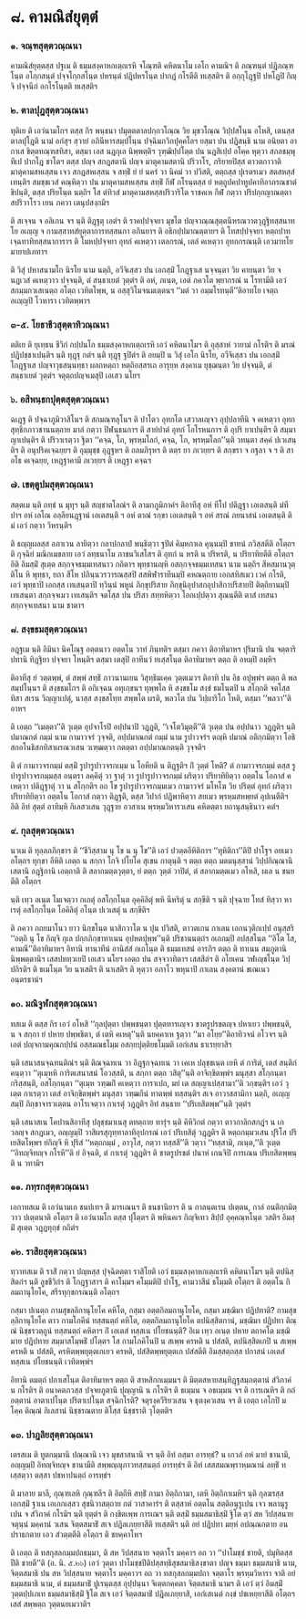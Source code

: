 <h1>๘. คามณิสํยุตฺตํ</h1>
<h3>๑. จณฺฑสุตฺตวณฺณนา</h3>
<p> คามณิสํยุตฺตสฺส    ปฐเม ติ ธมฺมสงฺคาหกเตฺถเรหิ จโณฺฑติ คหิตนาโม เอโก คามณิฯ ติ ภณฺฑนฺตํ ปฎิภณฺฑโนฺต อโกฺกสนฺตํ ปจฺจโกฺกสโนฺต ปหรนฺตํ ปฎิปหรโนฺต ปากฎํ กโรตีติ ทเสฺสติฯ ติ อกฺกุโฎฺฐปิ ปหโฎปิ กิญฺจิ ปจฺจนีกํ อกโรโนฺตติ ทเสฺสติฯ</p>


<h3>๒. ตาลปุฎสุตฺตวณฺณนา</h3>
<p> ทุติเย ติ เอวํนามโกฯ ตสฺส กิร พนฺธนา ปมุตฺตตาลปกฺกวโณฺณ วิย มุขวโณฺณ วิปฺปสโนฺน อโหสิ, เตนสฺส ตาลปุโฎติ นามํ อกํสุฯ สฺวายํ อภินีหารสมฺปโนฺน ปจฺฉิมภวิกปุคฺคโลฯ ยสฺมา ปน ปฎิสนฺธิ นาม อนิยตา อากาเส ขิตฺตทณฺฑสทิสา, ตสฺมา เอส นฎกุเล นิพฺพตฺติฯ วุฑฺฒิปฺปโตฺต ปน นฎสิเปฺป อโคฺค หุตฺวา สกลชมฺพุทีเป ปากโฎ ชาโตฯ ตสฺส ปญฺจ สกฎสตานิ ปญฺจ มาตุคามสตานิ ปริวาโร, ภริยายปิสฺส ตาวตกาวาติ มาตุคามสหเสฺสน เจว สกฎสหเสฺสน จ สทฺธิํ ยํ ยํ นครํ วา นิคมํ วา ปวิสติ, ตตฺถสฺส ปุเรตรเมว สตสหสฺสํ เทนฺติฯ สมชฺชเวสํ คณฺหิตฺวา ปน มาตุคามสหเสฺสน สทฺธิํ กีฬํ กโรนฺตสฺส ยํ หตฺถูปคปาทูปคาทิอาภรณชาตํ ขิปนฺติ, ตสฺส ปริยโนฺต นตฺถิฯ โส ตํทิวสํ มาตุคามสหสฺสปริวาริโต ราชคเห กีฬํ กตฺวา ปริปกฺกญาณตฺตา สปริวาโรว เยน ภควา เตนุปสงฺกมิฯ</p>


<p>ติ  สเจฺจน จ อลิเกน จฯ นฺติ ติฎฺฐตุ เอตํฯ ติ ราคปฺปจฺจยา มุขโต ปญฺจวณฺณสุตฺตนีหรณวาตวุฎฺฐิทสฺสนาทโย อเญฺญ จ กามสฺสาทสํยุตฺตาการทสฺสนกา  อภินยาฯ ติ อธิกปฺปมาณตฺตายฯ ติ โทสปฺปจฺจยา หตฺถปาทเจฺฉทาทิทสฺสนาการาฯ ติ โมหปฺปจฺจยา อุทกํ คเหตฺวา เตลกรณํ, เตลํ คเหตฺวา อุทกกรณนฺติ เอวมาทโย มายาปเภทาฯ</p>


<p>  ติ วิสุํ ปหาสนามโก นิรโย นาม นตฺถิ, อวีจิเสฺสว ปน เอกสฺมิํ โกฎฺฐาเส นจฺจนฺตา วิย คายนฺตา วิย จ นฎเวสํ คเหตฺวาว ปจฺจนฺติ, ตํ สนฺธาเยตํ วุตฺตํฯ ติ อหํ, ภเนฺต, เอตํ ภควโต พฺยากรณํ น โรทามีติ เอวํ สกมฺมกวเสเนตฺถ อโตฺถ เวทิตโพฺพ, น อสฺสุวิโมจนมเตฺตนฯ ‘‘มตํ วา อมฺมโรทนฺตี’’ติอาทโย เจตฺถ อเญฺญปิ โวหารา เวทิตพฺพาฯ</p>


<h3>๓-๕. โยธาชีวสุตฺตาทิวณฺณนา</h3>
<p> ตติเย ติ ยุเทฺธน ชีวิกํ กปฺปนโก ธมฺมสงฺคาหกเตฺถเรหิ เอวํ คหิตนาโมฯ ติ อุสฺสาหํ วายามํ กโรติฯ ติ มรณํ ปฎิปชฺชาเปนฺติฯ นฺติ ทุฎฺฐุ กตํฯ นฺติ ทุฎฺฐุ ฐปิตํฯ ติ อยมฺปิ น วิสุํ เอโก นิรโย, อวีจิเสฺสว ปน เอกสฺมิํ โกฎฺฐาเส ปญฺจาวุธสนฺนทฺธา  ผลกหตฺถา หตฺถิอสฺสรเถ อารุยฺห สงฺคาเม ยุชฺฌนฺตา วิย ปจฺจนฺติ, ตํ สนฺธาเยตํ วุตฺตํฯ จตุตฺถปญฺจเมสุปิ เอเสว นโยฯ</p>


<h3>๖. อสิพนฺธกปุตฺตสุตฺตวณฺณนา</h3>
<p> ฉเฎฺฐ ติ ปจฺฉาภูมิวาสิโนฯ ติ สกมณฺฑลุโนฯ ติ ปาโตว อุทกโต เสวาลเญฺจว อุปฺปลาทีนิ จ คเหตฺวา อุทกสุทฺธิกภาวชานนตฺถาย มาลํ กตฺวา ปิฬนฺธนกาฯ ติ สายํปาตํ อุทกํ โอโรหนกาฯ ติ อุปริ ยาเปนฺติฯ ติ สมฺมา ญาเปนฺติฯ ติ ปริวาเรตฺวา ฐิตา ‘‘คจฺฉ, โภ, พฺรหฺมโลกํ, คจฺฉ, โภ, พฺรหฺมโลก’’นฺติ วทนฺตา สคฺคํ ปเวเสนฺติฯ ติ อนุปริคเจฺฉยฺยฯ ติ อุมฺมุชฺช อุฎฺฐหฯ ติ ถลมภิรุหฯ ติ ตตฺร ยา ภเวยฺยฯ ติ สกฺขรา จ กฐลา จ ฯ ติ สา อโธ คเจฺฉยฺย, เหฎฺฐาคามี ภเวยฺยฯ ติ เหฎฺฐา คจฺฉฯ</p>


<h3>๗. เขตฺตูปมสุตฺตวณฺณนา</h3>
<p> สตฺตเม  นฺติ ถทฺธํ น มุทุฯ นฺติ สญฺชาตโลณํฯ ติ ลามกภูมิภาคํฯ ติอาทีสุ อหํ ทีโป ปติฎฺฐา เอเตสนฺติ มํทีปาฯ อหํ เลโณ อลฺลียนฎฺฐานํ เอเตสนฺติ ฯ อหํ ตาณํ รกฺขา เอเตสนฺติ ฯ อหํ สรณํ ภยนาสนํ เอเตสนฺติ ติ มํ เอวํ กตฺวา วิหรนฺติฯ</p>


<p>ติ ธญฺญผลสฺส อภาเวน ลายิตฺวา กลาปกลาปํ พนฺธิตฺวา ฐปิตํ คิมฺหกาเล คุนฺนมฺปิ ขาทนํ ภวิสฺสตีติ อโตฺถฯ ติ กุจฺฉิยํ มณิกเมขลาย เอวํ ลทฺธนาโม ภาชนวิเสโสฯ ติ อุทกํ น หรติ น ปริหรติ, น ปริยาทิยตีติ อโตฺถฯ อิติ  อิมสฺมิํ สุเตฺต สกฺกจฺจธมฺมเทสนาว กถิตาฯ พุทฺธานญฺหิ อสกฺกจฺจธมฺมเทสนา นาม นตฺถิฯ สีหสมานวุตฺติโน หิ พุทฺธา, ยถา สีโห ปภินฺนวรวารณสฺสปิ สสพิฬาราทีนมฺปิ คหณตฺถาย เอกสทิสเมว เวคํ กโรติ, เอวํ พุทฺธาปิ เอกสฺส เทเสนฺตาปิ ทฺวินฺนํ พหูนํ ภิกฺขุปริสาย ภิกฺขุนิอุปาสกอุปาสิกาปริสายปิ ติตฺถิยานมฺปิ เทเสนฺตา สกฺกจฺจเมว เทเสนฺติฯ จตโสฺส ปน ปริสา สทฺทหิตฺวา โอกเปฺปตฺวา สุณนฺตีติ ตาสํ เทสนา สกฺกจฺจเทสนา นาม ชาตาฯ</p>


<h3>๘. สงฺขธมสุตฺตวณฺณนา</h3>
<p> อฎฺฐเม นฺติ อิมินา นิคโณฺฐ อตฺตนาว อตฺตโน วาทํ ภินฺทติฯ ตสฺมา ภควา ติอาทิมาหฯ ปุริมานิ ปน จตฺตาริ ปทานิ ทิฎฺฐิยา ปจฺจยา โหนฺติฯ ตสฺมา เตสุปิ อาทีนวํ ทเสฺสโนฺต ติอาทิมาหฯ ตตฺถ ติ อหมฺปิ อมฺหิฯ</p>


<p>ติอาทีสุ ยํ วตฺตพฺพํ, ตํ สพฺพํ สทฺธิํ ภาวนานเยน วิสุทฺธิมเคฺค วุตฺตเมวฯ  ติอาทิ ปน อิธ อปุพฺพํฯ ตตฺถ ติ พลสมฺปโนฺนฯ ติ สงฺขธมโกฯ ติ อกิเจฺฉน อทุเกฺขนฯ ทุพฺพโล หิ สงฺขธโม สงฺขํ ธมโนฺตปิ  น สโกฺกติ จตโสฺส ทิสา สเรน วิญฺญาเปตุํ, นาสฺส สงฺขสโทฺท สพฺพโต ผรติ, พลวโต ปน วิปฺผาริโก โหติ, ตสฺมา ‘‘พลวา’’ติ อาหฯ</p>


<p>ติ เอตฺถ ‘‘เมตฺตา’’ติ วุเตฺต อุปจาโรปิ อปฺปนาปิ วฎฺฎติ, ‘‘เจโตวิมุตฺตี’’ติ วุเตฺต ปน อปฺปนาว วฎฺฎติฯ นฺติ ปมาณกตํ กมฺมํ นาม กามาวจรํ วุจฺจติ, อปฺปมาณกตํ กมฺมํ นาม รูปาวจรํฯ ตญฺหิ ปมาณํ อติกฺกมิตฺวา โอธิสกอโนธิสกทิสาผรณวเสน วเฑฺฒตฺวา กตตฺตา อปฺปมาณกตนฺติ วุจฺจติฯ</p>


<p>ติ ตํ กามาวจรกมฺมํ  ตสฺมิํ รูปารูปาวจรกเมฺม น โอหียติ น ติฎฺฐติฯ กิํ วุตฺตํ โหติ? ตํ กามาวจรกมฺมํ ตสฺส รูปารูปาวจรกมฺมสฺส อนฺตรา ลคฺคิตุํ วา ฐาตุํ วา รูปารูปาวจรกมฺมํ ผริตฺวา ปริยาทิยิตฺวา อตฺตโน โอกาสํ คเหตฺวา ปติฎฺฐาตุํ วา น สโกฺกติฯ อถ โข รูปารูปาวจรกมฺมเมว กามาวจรํ มโหโฆ วิย ปริตฺตํ อุทกํ ผริตฺวา ปริยาทิยิตฺวา อตฺตโน โอกาสํ กตฺวา ติฎฺฐติ, ตสฺส วิปากํ ปฎิพาหิตฺวา สยเมว พฺรหฺมสหพฺยตํ อุปเนตีติฯ อิติ อิทํ สุตฺตํ อาทิมฺหิ กิเลสวเสน วุฎฺฐาย อวสาเน พฺรหฺมวิหารวเสน คหิตตฺตา ยถานุสนฺธินาว คตํฯ</p>


<h3>๙. กุลสุตฺตวณฺณนา</h3>
<p> นวเม ติ ทุลฺลภภิกฺขาฯ ติ ‘‘ชีวิสฺสาม นุ โข น นุ โข’’ติ เอวํ ปวตฺตอีหิติกาฯ ‘‘ทุหิติกา’’ติปิ ปาโฐฯ อยเมว อโตฺถฯ ทุกฺขา อีหิติ เอตฺถ น สกฺกา โกจิ ปโยโค สุเขน กาตุนฺติ ฯ ตตฺถ ตตฺถ มตมนุสฺสานํ วิปฺปกิณฺณานิ เสตานิ อฎฺฐิกานิ เอตฺถาติ ติ สลากมตฺตวุตฺตา, ยํ ตตฺถ วุตฺตํ วาปิตํ, ตํ สลากมตฺตเมว อโหสิ, ผเล น ชนยตีติ อโตฺถฯ</p>


<p>นฺติ  เทฺว อเนฺต โมเจตฺวา กเถตุํ อสโกฺกโนฺต อุคฺคิลิตุํ พหิ นีหริตุํ น สกฺขีติ ฯ นฺติ ปุจฺฉาย โทสํ ทิสฺวา หาเรตุํ อสโกฺกโนฺต โอคิลิตุํ อโนฺต ปเวเสตุํ น สกฺขีติฯ</p>


<p>ติ ภควา กถยมาโนว ยาว นิกฺขโนฺต นาสิกวาโต น ปุน ปวิสติ, ตาวตเกน กาเลน เอกนวุติกเปฺป อนุสฺสริ ‘‘อตฺถิ นุ โข กิญฺจิ กุเล ปกฺกภิกฺขาทาเนน อุปหตปุพฺพ’’นฺติ ปริชานนตฺถํฯ อเถกมฺปิ  อปสฺสโนฺต ‘‘อิโต โส, คามณี’’ติอาทิมาหฯ อิทานิ ทานาทีนํ อานิสํสํ กเถโนฺต ติ ธมฺมเทสนํ อารภิฯ ตตฺถ ติ ทาเนน สมฺภูตานิ นิพฺพตฺตานิฯ เสสปททฺวเยปิ เอเสว นโยฯ เอตฺถ ปน  สจฺจวาทิตาฯ  เสสสีลํฯ ติ อโยเคน วฬเญฺชโนฺต วิปฺปกิรติฯ ติ ธเมโนฺต วิย นาเสติฯ ติ นาเสติฯ ติ หุตฺวา อภาโว พหุนาปิ กาเลน สงฺคตานํ ขเณเนว อนฺตรธานํฯ</p>


<h3>๑๐. มณิจูฬกสุตฺตวณฺณนา</h3>
<p> ทสเม ติ ตสฺส กิร เอวํ อโหสิ ‘‘กุลปุตฺตา ปพฺพชนฺตา ปุตฺตทารเญฺจว ชาตรูปรชตญฺจ ปหาเยว ปพฺพชนฺติ, น จ สกฺกา ยํ ปหาย ปพฺพชิตา, ตํ เตหิ คเหตุ’’นฺติ นยคฺคาเห ฐตฺวา ‘‘มา อโยฺย’’ติอาทิวจนํ อโวจฯ นฺติ เอตํ ปญฺจกามคุณกปฺปนํ อสฺสมณธโมฺม อสกฺยปุตฺติยธโมฺมติ เอกํเสน ธาเรยฺยาสิฯ</p>


<p>นฺติ เสนาสนจฺฉทนติณํฯ นฺติ ติณจฺฉทเน วา อิฎฺฐกจฺฉทเน วา เคเห ปลุชฺชเนฺต เยหิ ตํ การิตํ, เตสํ สนฺติกํ คนฺตฺวา ‘‘ตุเมฺหหิ การิตเสนาสนํ โอวสฺสติ, น สกฺกา ตตฺถ วสิตุ’’นฺติ อาจิกฺขิตพฺพํฯ มนุสฺสา สโกฺกนฺตา กริสฺสนฺติ, อสโกฺกนฺตา ‘‘ตุเมฺห วฑฺฒกิํ คเหตฺวา การาเปถ, มยํ เต สญฺญาเปสฺสามา’’ติ วกฺขนฺติฯ เอวํ วุเตฺต กาเรตฺวา เตสํ อาจิกฺขิตพฺพํฯ มนุสฺสา วฑฺฒกีนํ ทาตพฺพํ ทสฺสนฺติฯ สเจ อาวาสสามิกา นตฺถิ, อเญฺญสมฺปิ ภิกฺขาจารวเตฺตน อาโรเจตฺวา กาเรตุํ วฎฺฎติฯ อิทํ สนฺธาย ‘‘ปริเยสิตพฺพ’’นฺติ วุตฺตํฯ</p>


<p>นฺติ   เสนาสเน โคปานสิอาทีสุ ปลุชฺชมาเนสุ ตทตฺถาย ทารุํฯ นฺติ คิหิวิกตํ กตฺวา ตาวกาลิกสกฎํฯ น เกวลญฺจ สกฎเมว, อญฺญมฺปิ วาสิผรสุกุทฺทาลาทิอุปกรณํ เอวํ ปริเยสิตุํ วฎฺฎติฯ ติ หตฺถกมฺมวเสน ปุริโส ปริเยสิตโพฺพฯ ยํกิญฺจิ หิ ปุริสํ ‘‘หตฺถกมฺมํ , อาวุโส, กตฺวา ทสฺสสี’’ติ วตฺวา ‘‘ทสฺสามิ, ภเนฺต,’’ติ วุเตฺต ‘‘อิทญฺจิทญฺจ กโรหี’’ติ ยํ อิจฺฉติ, ตํ กาเรตุํ วฎฺฎติฯ ติ ชาตรูปรชตํ ปนาหํ เกนจิปิ การเณน ปริเยสิตพฺพนฺติ น วทามิฯ</p>


<h3>๑๑. ภทฺรกสุตฺตวณฺณนา</h3>
<p> เอกาทสเม ติ เอวํนามเก ชนปเทฯ ติ มารเณนฯ ติ ธนชานิยาฯ ติ น กาลนฺตเรน ปเตฺตน, กาลํ อนติกฺกมิตฺวาว ปเตฺตนาติ อโตฺถฯ ติ เอวํนามโก ตสฺส ปุโตฺตฯ ติ พหินคเร กิญฺจิเทว สิปฺปํ อุคฺคณฺหโนฺต วสติฯ อิมสฺมิํ สุเตฺต วฎฺฎทุกฺขํ กถิตํฯ</p>


<h3>๑๒. ราสิยสุตฺตวณฺณนา</h3>
<p> ทฺวาทสเม ติ ราสิํ กตฺวา ปญฺหสฺส ปุจฺฉิตตฺตา ราสิโยติ เอวํ ธมฺมสงฺคาหกเตฺถเรหิ คหิตนาโมฯ นฺติ ตปนิสฺสิตกํฯ นฺติ ลูขชีวิกํฯ ติ โกฎฺฐาสาฯ ติ คาโมฺมฯ คโมฺมติปิ ปาโฐ, คามวาสีนํ ธโมฺมติ อโตฺถฯ ติ อตฺตโน กิลมถานุโยโค, สรีรทุกฺขกรณนฺติ อโตฺถฯ</p>


<p>กสฺมา ปเนตฺถ กามสุขลฺลิกานุโยโค คหิโต, กสฺมา อตฺตกิลมถานุโยโค, กสฺมา มชฺฌิมา ปฎิปทาติ? กามสุขลฺลิกานุโยโค ตาว กามโภคีนํ ทสฺสนตฺถํ คหิโต, อตฺตกิลมถานุโยโค ตปนิสฺสิตกานํ, มชฺฌิมา ปฎิปทา ติณฺณํ นิชฺชรวตฺถูนํ ทสฺสนตฺถํ คหิตาฯ กิํ เอเตสํ ทสฺสเน ปโยชนนฺติ? อิเม เทฺว อเนฺต ปหาย ตถาคโต มชฺฌิมาย ปฎิปทาย สมฺมาสโมฺพธิํ ปโตฺตฯ โส กามโภคิโนปิ น สเพฺพ ครหติ น ปสํสติ, ตปนิสฺสิตเกปิ น สเพฺพ ครหติ น  ปสํสติ, ครหิตพฺพยุตฺตเกเยว ครหติ, ปสํสิตพฺพยุตฺตเก  ปสํสตีติ อิมสฺสตฺถสฺส ปกาสนํ เอเตสํ ทสฺสเน ปโยชนนฺติ เวทิตพฺพํฯ</p>


<p>อิทานิ  ตมตฺถํ ปกาเสโนฺต ติอาทิมาหฯ ตตฺถ ติ สาหสิกกเมฺมนฯ ติ มิตฺตสหายสนฺทิฎฺฐสมฺภตฺตานํ สํวิภาคํ น กโรติฯ ติ อนาคตภวสฺส ปจฺจยภูตานิ ปุญฺญานิ น กโรติฯ ติ ธเมฺมน จ อธเมฺมน จฯ ติ การเณหิฯ ติ กถํ อตฺตานํ อาตาเปโนฺต ปริตาเปโนฺต สจฺฉิกโรติ? จตุรงฺควีริยวเสน จ ธุตงฺควเสน จฯ ติ เอตฺถ เอโกปิ มโคฺค ติณฺณํ กิเลสานํ นิชฺชรณตาย ติโสฺส นิชฺชราติ วุโตฺตติฯ</p>


<h3>๑๓. ปาฎลิยสุตฺตวณฺณนา</h3>
<p> เตรสเม ติ ทูตกมฺมานิ ปณฺณานิ เจว มุขสาสนานิ จฯ นฺติ อิทํ กสฺมา อารทฺธํ? น เกวลํ อหํ มายํ ชานามิ, อญฺญมฺปิ อิทญฺจิทญฺจ ชานามีติ สพฺพญฺญุภาวทสฺสนตฺถํ อารทฺธํฯ ติ อิทํ เสสสมณพฺราหฺมณานํ ลทฺธิํ ทเสฺสตฺวา ตสฺสา ปชหาปนตฺถํ อารทฺธํฯ</p>


<p>ติ มาลาย มาลี, กุณฺฑเลหิ กุณฺฑลีฯ ติ อิตฺถีหิ สทฺธิํ กามา อิตฺถิกามา, เตหิ อิตฺถิกาเมหิฯ นฺติ กุลฆรสฺส เอกสฺมิํ ฐาเน เอเกกเสฺสว สุขนิวาสตฺถาย กตํ วาสาคารํฯ ติ ตสฺสาหํ อตฺตโน สตฺติอนุรูเปน เจว พลานุรูเปน จ สํวิภาคํ กโรมิฯ นฺติ ยุตฺตํฯ ติ กงฺขิตเพฺพ การเณฯ นฺติ ตสฺมิํ ธมฺมสมาธิสฺมิํ ฐิโต ตฺวํ สห วิปสฺสนาย จตุนฺนํ มคฺคานํ วเสน จิตฺตสมาธิํ สเจ ปฎิลเภยฺยาสีติ ทเสฺสติฯ   นฺติ อยํ ปฎิปทา มยฺหํ อปณฺณกตาย อนปราธกตาย เอว สํวตฺตตีติ อโตฺถฯ ติ ชยคฺคาโหฯ</p>


<p>ติ เอตฺถ ติ ทสกุสลกมฺมปถธมฺมา, ติ สห วิปสฺสนาย  จตฺตาโร มคฺคาฯ อถ วา ‘‘ปาโมชฺชํ ชายติ, ปมุทิตสฺส ปีติ ชายตี’’ติ (อ. นิ. ๕.๒๖) เอวํ วุตฺตา ปาโมชฺชปีติปสฺสทฺธิสุขสมาธิสงฺขาตา ปญฺจ ธมฺมา ธมฺมสมาธิ นาม, จิตฺตสมาธิ ปน สห วิปสฺสนาย  จตฺตาโร มคฺคาวฯ อถ วา ทสกุสลกมฺมปถา จตฺตาโร พฺรหฺมวิหารา จาติ อยํ ธมฺมสมาธิ นาม, ตํ ธมฺมสมาธิํ ปูเรนฺตสฺส อุปฺปนฺนา จิเตฺตกคฺคตา จิตฺตสมาธิ นามฯ ติ เอวํ ตฺวํ อิมสฺมิํ วุตฺตปฺปเภเท ธมฺมสมาธิสฺมิํ ฐิโต สเจ เอวํ จิตฺตสมาธิํ ปฎิลเภยฺยาสิ, เอกํเสเนตํ กงฺขํ ปชเหยฺยาสีติ อโตฺถฯ เสสํ สพฺพตฺถ วุตฺตนยเมวาติฯ</p>

</p>





